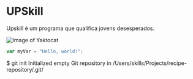 # UPSkill

Upskill é um programa que qualifica jovens desesperados.

![Image of Yaktocat](https://octodex.github.com/images/yaktocat.png)

``` javascript
var myVar = "Hello, world!";
```
$ git init
Initialized empty Git repository in /Users/skills/Projects/recipe-repository/.git/
